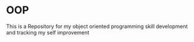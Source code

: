 # OOP
This is a Repository for my object oriented programming skill development and tracking my self improvement
